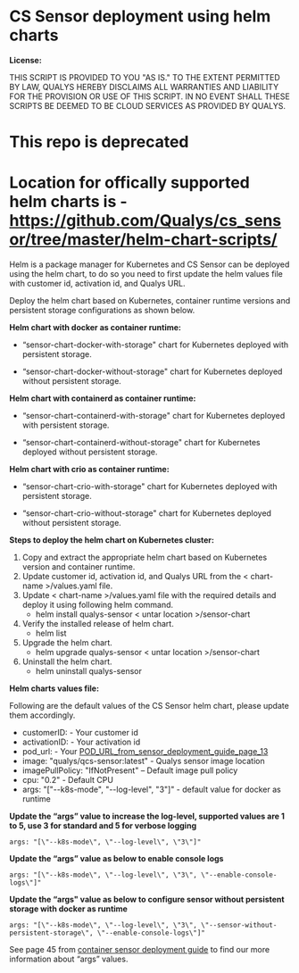 # CS Sensor deployment using helm charts
**License:**

THIS SCRIPT IS PROVIDED TO YOU "AS IS." TO THE EXTENT PERMITTED BY LAW, QUALYS HEREBY DISCLAIMS ALL WARRANTIES AND LIABILITY FOR THE PROVISION OR USE OF THIS SCRIPT. IN NO EVENT SHALL THESE SCRIPTS BE DEEMED TO BE CLOUD SERVICES AS PROVIDED BY QUALYS.

# This repo is deprecated

# Location for offically supported helm charts is - https://github.com/Qualys/cs_sensor/tree/master/helm-chart-scripts/


Helm is a package manager for Kubernetes and CS Sensor can be deployed using the helm chart, to do so you need to first update the helm values file with customer id, activation id, and Qualys URL.

Deploy the helm chart based on Kubernetes, container runtime versions and persistent storage configurations as shown below.

**Helm chart with docker as container runtime:**

*	“sensor-chart-docker-with-storage" chart for Kubernetes deployed with persistent storage. 

*	“sensor-chart-docker-without-storage" chart for Kubernetes deployed without persistent storage. 

**Helm chart with containerd as container runtime:**

*	“sensor-chart-containerd-with-storage" chart for Kubernetes deployed with persistent storage.

*	“sensor-chart-containerd-without-storage" chart for Kubernetes deployed without persistent storage. 

**Helm chart with crio as container runtime:**

*	“sensor-chart-crio-with-storage" chart for Kubernetes deployed with persistent storage.

*	“sensor-chart-crio-without-storage" chart for Kubernetes deployed without persistent storage. 

**Steps to deploy the helm chart on Kubernetes cluster:**

1.	Copy and extract the appropriate helm chart based on Kubernetes version and container runtime. 
2.	Update customer id, activation id, and Qualys URL from the < chart-name >/values.yaml file. 
3.	Update < chart-name >/values.yaml file with the required details and deploy it using following helm command. 
	* helm install qualys-sensor < untar location >/sensor-chart 
4.	Verify the installed release of helm chart. 
    * helm list 
5.	Upgrade the helm chart. 
    * helm upgrade qualys-sensor < untar location >/sensor-chart 
6.	Uninstall the helm chart. 
    * helm uninstall qualys-sensor 

**Helm charts values file:**

Following are the default values of the CS Sensor helm chart, please update them accordingly. 

*	customerID: - Your customer id
*   activationID: - Your activation id
*   pod_url: - Your [POD_URL_from_sensor_deployment_guide_page_13](https://www.qualys.com/docs/qualys-container-sensor-deployment-guide.pdf) 
*   image: "qualys/qcs-sensor:latest"  - Qualys sensor image location 
*   imagePullPolicy: "IfNotPresent" – Default image pull policy
*   cpu: "0.2" - Default CPU
*	args: "[\"--k8s-mode\", \"--log-level\", \"3\"]" - default value for docker as runtime

**Update the “args” value to increase the log-level, supported values are 1 to 5, use 3 for standard and 5 for verbose logging**

    args: "[\"--k8s-mode\", \"--log-level\", \"3\"]"

**Update the “args” value as below to enable console logs**

	args: "[\"--k8s-mode\", \"--log-level\", \"3\", \"--enable-console-logs\"]"

**Update the “args" value as below to configure sensor without persistent storage with docker as runtime**

	args: "[\"--k8s-mode\", \"--log-level\", \"3\", \"--sensor-without-persistent-storage\", \"--enable-console-logs\"]"

See page 45 from [container sensor deployment guide](https://www.qualys.com/docs/qualys-container-sensor-deployment-guide.pdf) to find our more information about “args” values. 

